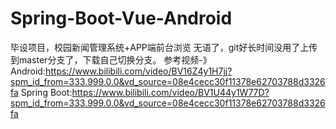 # Spring-Boot-Vue-Android
毕设项目，校园新闻管理系统+APP端前台浏览
无语了，git好长时间没用了上传到master分支了，下载自己切换分支。
参考视频-》Android:https://www.bilibili.com/video/BV16Z4y1H7jj?spm_id_from=333.999.0.0&vd_source=08e4cecc30f11378e62703788d3326fa
Spring Boot:https://www.bilibili.com/video/BV1U44y1W77D?spm_id_from=333.999.0.0&vd_source=08e4cecc30f11378e62703788d3326fa
